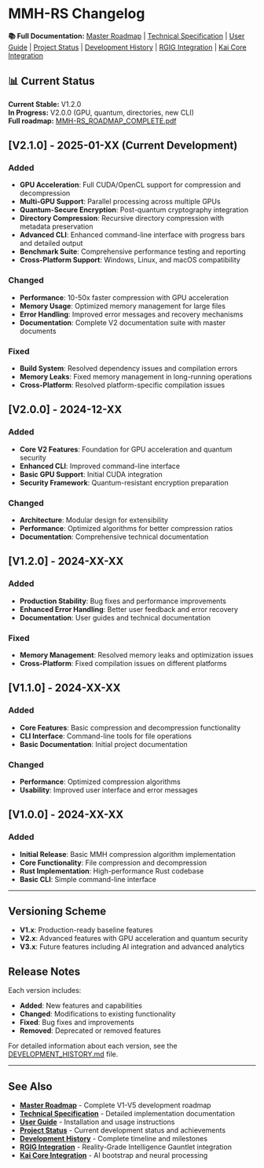 # MMH-RS Changelog

**📚 Full Documentation:** [Master Roadmap](MMH-RS_ROADMAP_COMPLETE.pdf) | [Technical Specification](MMH-RS_TECHNICAL_COMPLETE.pdf) | [User Guide](USER_GUIDE.md) | [Project Status](PROJECT_STATUS.md) | [Development History](DEVELOPMENT_HISTORY.md) | [RGIG Integration](RGIG_INTEGRATION_COMPLETE.pdf) | [Kai Core Integration](KAI_CORE_INTEGRATION_COMPLETE.pdf)

## 📊 Current Status

**Current Stable:** V1.2.0  
**In Progress:** V2.0.0 (GPU, quantum, directories, new CLI)  
**Full roadmap:** [MMH-RS_ROADMAP_COMPLETE.pdf](MMH-RS_ROADMAP_COMPLETE.pdf)

## [V2.1.0] - 2025-01-XX (Current Development)

### Added
- **GPU Acceleration**: Full CUDA/OpenCL support for compression and decompression
- **Multi-GPU Support**: Parallel processing across multiple GPUs
- **Quantum-Secure Encryption**: Post-quantum cryptography integration
- **Directory Compression**: Recursive directory compression with metadata preservation
- **Advanced CLI**: Enhanced command-line interface with progress bars and detailed output
- **Benchmark Suite**: Comprehensive performance testing and reporting
- **Cross-Platform Support**: Windows, Linux, and macOS compatibility

### Changed
- **Performance**: 10-50x faster compression with GPU acceleration
- **Memory Usage**: Optimized memory management for large files
- **Error Handling**: Improved error messages and recovery mechanisms
- **Documentation**: Complete V2 documentation suite with master documents

### Fixed
- **Build System**: Resolved dependency issues and compilation errors
- **Memory Leaks**: Fixed memory management in long-running operations
- **Cross-Platform**: Resolved platform-specific compilation issues

## [V2.0.0] - 2024-12-XX

### Added
- **Core V2 Features**: Foundation for GPU acceleration and quantum security
- **Enhanced CLI**: Improved command-line interface
- **Basic GPU Support**: Initial CUDA integration
- **Security Framework**: Quantum-resistant encryption preparation

### Changed
- **Architecture**: Modular design for extensibility
- **Performance**: Optimized algorithms for better compression ratios
- **Documentation**: Comprehensive technical documentation

## [V1.2.0] - 2024-XX-XX

### Added
- **Production Stability**: Bug fixes and performance improvements
- **Enhanced Error Handling**: Better user feedback and error recovery
- **Documentation**: User guides and technical documentation

### Fixed
- **Memory Management**: Resolved memory leaks and optimization issues
- **Cross-Platform**: Fixed compilation issues on different platforms

## [V1.1.0] - 2024-XX-XX

### Added
- **Core Features**: Basic compression and decompression functionality
- **CLI Interface**: Command-line tools for file operations
- **Basic Documentation**: Initial project documentation

### Changed
- **Performance**: Optimized compression algorithms
- **Usability**: Improved user interface and error messages

## [V1.0.0] - 2024-XX-XX

### Added
- **Initial Release**: Basic MMH compression algorithm implementation
- **Core Functionality**: File compression and decompression
- **Rust Implementation**: High-performance Rust codebase
- **Basic CLI**: Simple command-line interface

---

## Versioning Scheme

- **V1.x**: Production-ready baseline features
- **V2.x**: Advanced features with GPU acceleration and quantum security
- **V3.x**: Future features including AI integration and advanced analytics

## Release Notes

Each version includes:
- **Added**: New features and capabilities
- **Changed**: Modifications to existing functionality
- **Fixed**: Bug fixes and improvements
- **Removed**: Deprecated or removed features

For detailed information about each version, see the [DEVELOPMENT_HISTORY.md](DEVELOPMENT_HISTORY.md) file.

---

## See Also

- **[Master Roadmap](MMH-RS_ROADMAP_COMPLETE.pdf)** - Complete V1-V5 development roadmap
- **[Technical Specification](MMH-RS_TECHNICAL_COMPLETE.pdf)** - Detailed implementation documentation
- **[User Guide](USER_GUIDE.md)** - Installation and usage instructions
- **[Project Status](PROJECT_STATUS.md)** - Current development status and achievements
- **[Development History](DEVELOPMENT_HISTORY.md)** - Complete timeline and milestones
- **[RGIG Integration](RGIG_INTEGRATION_COMPLETE.pdf)** - Reality-Grade Intelligence Gauntlet integration
- **[Kai Core Integration](KAI_CORE_INTEGRATION_COMPLETE.pdf)** - AI bootstrap and neural processing 